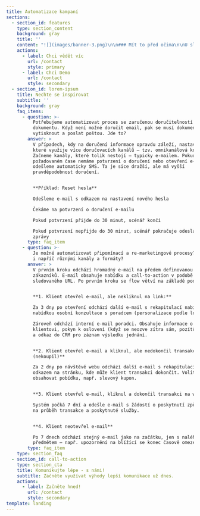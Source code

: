 ```yaml
---
title: Automatizace kampaní
sections:
  - section_id: features
    type: section_content
    background: gray
    title: ''
    content: "![](images/banner-3.png)\n\n### Mít to před očima\n\nU složitějších komunikačních scénářů oceníte jejich vizuální podobu, která zachycuje jednotlivé komunikační body, jejich vzájemné propojení, rozhodovací body, spouštěče i vyhodnocení.\n\n#### Plná automatizace\_\n\nKrása používání naší platformy spočívá v plné automatizaci. Bez manuálních zásahů kampaně odcházejí a vyhodnocují se. Uvolní se vám ruce od rutinní exekutivy a kampaně budete řídit jako dobře sehraný orchestr.\n\n#### Otevřel? Neotevřel?\n\nŘešení je napojené na analytické nástroje, které v reálném čase vyhodnocují výsledky komunikace. Reakce vašich klientů tak určují další kroky komunikačního scénáře. Systém se sám učí.\n\n"
    actions:
      - label: Chci vědět víc
        url: /contact
        style: primary
      - label: Chci Demo
        url: /contact
        style: secondary
  - section_id: lorem-ipsum
    title: Nechte se inspirovat
    subtitle: ''
    background: gray
    faq_items:
      - question: >-
          Potřebujeme automatizovat proces se zaručenou doručitelností
          dokumentu. Když není možné doručit email, pak se musí dokument
          vytisknout a poslat poštou. Jde to?
        answer: >
          V případech, kdy na doručení informace opravdu záleží, nastavíme flow,
          které využije více doručovacích kanálů – tzv. omnikanálová komunikace.
          Začneme kanály, které tolik nestojí – typicky e-mailem. Pokud v
          požadovaném čase nemáme potvrzení o doručení nebo otevření e-mailu,
          odešleme automaticky SMS. Ta je sice dražší, ale má vyšší
          pravděpodobnost doručení.


          **Příklad: Reset hesla**

          Odešleme e-mail s odkazem na nastavení nového hesla

          Čekáme na potvrzení o doručení e-mailu

          Pokud potvrzení přijde do 30 minut, scénář končí

          Pokud potvrzení nepřijde do 30 minut, scénář pokračuje odesláním SMS
          zprávy
        type: faq_item
      - question: >-
          Je možné automatizovat připomínací a re-marketingové procesy? A jde to
          i napříč různými kanály a formáty?
        answer: >
          V prvním kroku odchází hromadný e-mail na předem definovanou skupinu
          zákazníků. E-mail obsahuje nabídku a call-to-action v podobě
          sledovaného URL. Po prvním kroku se flow větví na základě podmínek:


          **1. Klient otevřel e-mail, ale nekliknul na link:**

          Za 3 dny po otevření odchází další e-mail s rekapitulací nabídky a s
          nabídkou osobní konzultace s poradcem (personalizace podle lokality).

          Zároveň odchází interní e-mail poradci. Obsahuje informace o
          klientovi, pokyn k oslovení (když se neozve zítra sám, pozítří volat)
          a odkaz do CRM pro záznam výsledku jednání.


          **2. Klient otevřel e-mail a kliknul, ale nedokončil transakci na webu
          (nekoupil)**

          Za 2 dny po návštěvě webu odchází další e-mail s rekapitulací a
          odkazem na stránku, kde může klient transakci dokončit. Volitelně může
          obsahovat pobídku, např. slevový kupon.


          **3. Klient otevřel e-mail, kliknul a dokončil transakci na webu**

          Systém počká 7 dní a odešle e-mail s žádostí o poskytnutí zpětné vazby
          na průběh transakce a poskytnuté služby.


          **4. Klient neotevřel e-mail**

          Po 7 dnech odchází stejný e-mail jako na začátku, jen s naléhavějším
          předmětem – např. upozornění na blížící se konec časově omezené akce.
        type: faq_item
    type: section_faq
  - section_id: call-to-action
    type: section_cta
    title: Komunikujte lépe - s námi!
    subtitle: Začněte využívat výhody lepší komunikace už dnes.
    actions:
      - label: Začněte hned!
        url: /contact
        style: secondary
template: landing
---
```

